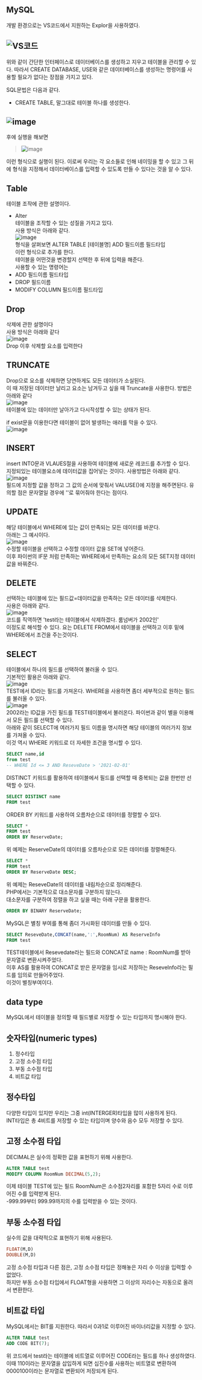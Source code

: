 ## MySQL

개발 환경으로는 VS코드에서 지원하는 Explor을 사용하였다.

![VS코드](https://user-images.githubusercontent.com/80444565/123954566-852c2b00-d9e3-11eb-9a79-8a6bfc452afe.PNG)
--
위와 같이 간단한 인터페이스로 데이터베이스를 생성하고 지우고 테이블을 관리할 수 있다.
따라서 CREATE DATABASE, USE와 같은 데이터베이스를 생성하는 명령어를 사용할 필요가 없다는 장점을 가지고 있다.

SQL문법은 다음과 같다.
- CREATE TABLE, 말그대로 테이블 하나를 생성한다. 

![image](https://user-images.githubusercontent.com/80444565/123956434-a9890700-d9e5-11eb-8f33-141173f343c7.png)
--
후에 실행을 해보면 
> ![image](https://user-images.githubusercontent.com/80444565/123957418-b823ee00-d9e6-11eb-8d4f-ba2a86efd84a.png)

이런 형식으로 실행이 된다.
이로써 우리는 각 요소들로 인해 네이밍을 할 수 있고 그 뒤에 형식을 지정해서 데이터베이스를 입력할 수 있도록 만들 수 있다는 것을 알 수 있다.

Table
--
테이블 조작에 관한 설명이다.
- Alter   
테이블을 조작할 수 있는 성질을 가지고 있다.   
사용 방식은 아래와 같다.   
![image](https://user-images.githubusercontent.com/80444565/123962627-a1809580-d9ec-11eb-8b99-320d543f2414.png)   
형식을 살펴보면 ALTER TABLE [테이블명] ADD 필드이름 필드타입   
이런 형식으로 추가를 한다.   
테이블을 어떤것을 변경할지 선택한 후 뒤에 입력을 해준다.   
사용할 수 있는 명령어는    
- ADD 필드이름 필드타입 
- DROP 필드이름
- MODIFY COLUMN 필드이름 필드타입   

Drop
--   
삭제에 관한 설명이다    
사용 방식은 아래와 같다   
![image](https://user-images.githubusercontent.com/80444565/124071759-d0dde380-da7a-11eb-976b-7f6ef4627e74.png)   
Drop 이후 삭제할 요소를 입력한다   
   
TRUNCATE
--   
Drop으로 요소를 삭제하면 당연하게도 모든 데이터가 소실된다.   
이 때 저장된 데이터만 날리고 요소는 남겨두고 싶을 때 Truncate을 사용한다. 방법은 아래와 같다    
![image](https://user-images.githubusercontent.com/80444565/124072974-747bc380-da7c-11eb-9ed6-33f10771eae0.png)     
테이블에 있는 데이터만 날아가고 다시작성할 수 있는 상태가 된다.   

if exist문을 이용한다면 테이블이 없어 발생하는 애러를 막을 수 있다.   
![image](https://user-images.githubusercontent.com/80444565/124073218-d3d9d380-da7c-11eb-89bb-52fb995c9a15.png)    

INSERT
--    
insert INTO문과 VLAUES절을 사용하여 테이블에 새로운 레코드를 추가할 수 있다.   
지정되있는 테이블요소에 데이터값을 집어넣는 것이다. 사용방법은 아래와 같다.   
![image](https://user-images.githubusercontent.com/80444565/124074745-e81ed000-da7e-11eb-94d1-7c3c4360bc9c.png)   
필드에 지정할 값을 정하고 그 값의 순서에 맞춰서 VALUSE()에 지정을 해주면된다. 유의할 점은 문자열일 경우에 ''로 묶어줘야 한다는 점이다.   

UPDATE
--
해당 테이블에서 WHERE에 있는 값이 만족되는 모든 데이터를 바꾼다.   
아래는 그 예시이다.   
![image](https://user-images.githubusercontent.com/80444565/124370228-f3a50d80-dcaf-11eb-9354-9a0c369250e8.png)    
수정할 테이블을 선택하고 수정할 데이터 값을 SET에 넣어준다.   
이후 파이썬의 IF문 처럼 만족하는 WHERE에서 만족하는 요소의 모든 SET지정 데이터 값을 바꿔준다.    

DELETE
--
선택하는 테이블에 있는 필드값=데이터값을 만족하는 모든 데이터를 삭제한다.   
사용은 아래와 같다.   
![image](https://user-images.githubusercontent.com/80444565/124370338-7a0e1f00-dcb1-11eb-9ba2-15d95454c861.png)   
코드를 직역하면 'test라는 테이블에서 삭제하겠다. 룸넘버가 2002인'   
이정도로 해석할 수 있다. 요는 DELETE FROM에서 테이블을 선택하고 이후 밑에 WHERE에서 조건을 주는것이다.   

SELECT
--
테이블에서 하나의 필드를 선택하여 불러올 수 있다.   
기본적인 활용은 아래와 같다.    
![image](https://user-images.githubusercontent.com/80444565/124424461-05ff7400-dda2-11eb-94d2-96c7c468fb55.png)   
TEST에서 ID라는 필드를 가져온다. WHERE을 사용하면 좀더 세부적으로 원하는 필드를 불러올 수 있다.   
![image](https://user-images.githubusercontent.com/80444565/124424603-3c3cf380-dda2-11eb-979c-19952b740be2.png)   
2002라는 ID값을 가진 필드를 TEST테이블에서 불러온다.
파이썬과 같이 별을 이용해서 모든 필드를 선택할 수 있다.   
아래와 같이 SELECT에 여러가지 필드 이름을 명시하면 해당 테이블의 여러가지 정보를 가져올 수 있다.   
이것 역시 WHERE 키워드로 더 자세한 조건을 명시할 수 있다.    
```SQL
SELECT name,id
from test
-- WHERE Id <= 3 AND ReseveDate > '2021-02-01'
```    
DISTINCT 키워드를 활용하여 테이블에서 필드를 선택할 때 중복되는 값을 한번만 선택할 수 있다.
```SQL
SELECT DISTINCT name
FROM test
```    
ORDER BY 키워드를 사용하여 오름차순으로 데이터를 정렬할 수 있다.   
```SQL
SELECT *
FROM test
ORDER BY ReserveDate;
```   
위 예제는 ReserveDate의 데이터를 오름차순으로 모든 데이터를 정렬해준다.   
```SQL
SELECT *
FROM test
ORDER BY ReserveDate DESC;
```   
위 예제는 ReseveDate의 데이터를 내림차순으로 정리해준다.   
PHP에서는 기본적으로 대소문자를 구분하지 않는다.   
대소문자를 구분하여 정렬을 하고 싶을 때는 아래 구문을 활용한다.   
```SQL
ORDER BY BINARY ReserveDate;
```   
MySQL은 별칭 부여를 통해 좀더 가시화된 데이터를 만들 수 있다.
```SQL
SELECT ReseveDate,CONCAT(name,':',RoomNum) AS ReserveInfo
FROM test
```    
TEST테이블에서 Resevedate라는 필드와 CONCAT로 name : RoomNum를 받아 문자열로 변환시켜주었다.   
이후 AS를 활용하여 CONCAT로 받은 문자열을 임시로 저장하는 ReseveInfo라는 필드를 임의로 만들어주었다.   
이것이 별칭부여이다.   

data type
--
MySQL에서 테이블을 정의할 때 필드별로 저장할 수 있는 타입까지 명시해야 한다.   

숫자타입(numeric types)
--
1. 정수타입
2. 고정 소수점 타입
3. 부동 소수점 타입
4. 비트값 타입    

정수타입 
--
다양한 타입이 있지만 우리는 그중 int(INTERGER)타입을 많이 사용하게 된다.   
INT타입은 총 4비트를 저장할 수 있는 타입이며 양수와 음수 모두 저장할 수 있다.   

고정 소수점 타입
--   
DECIMAL은 실수의 정확한 값을 표현하기 위해 사용한다.   
```SQL
ALTER TABLE test
MODIFY COLUMN RoomNum DECIMAL(5,2);
```   
이제 테이블 TEST에 있는 필드 RoomNum은 소수점2자리를 포함한 5자리 수로 이루어진 수를 입력받게 된다.    
-999.99부터 999.99까지의 수를 입력받을 수 있는 것이다.    

부동 소수점 타입
--
실수의 값을 대략적으로 표현하기 위해 사용된다.     
```SQL
FLOAT(M,D)
DOUBLE(M,D)
```     
고정 소수점 타입과 다른 점은, 고정 소수점 타입은 정해놓은 자리 수 이상을 입력할 수 없었다.    
하지만 부동 소수점 타입에서 FLOAT형을 사용하면 그 이상의 자리수는 자동으로 올려서 변환한다.   

비트값 타입
--
MySQL에서는 BIT를 지원한다. 따라서 0과1로 이루어진 바이너리값을 지정할 수 있다.   
```SQL
ALTER TABLE test
ADD CODE BIT(7);
```    
위 코드에서 test라는 테이블에 비트열로 이루어진 CODE라는 필드를 하나 생성하였다.    
이때 110이라는 문자열을 삽입하게 되면 십진수를 사용하는 비트열로 변환하여 0000100이라는 문자열로 변환되어 저장되게 된다.   
